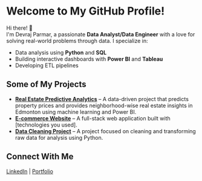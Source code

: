 # Welcome to My GitHub Profile!

Hi there! 👋  
I'm Devraj Parmar, a passionate **Data Analyst/Data Engineer** with a love for solving real-world problems through data. I specialize in:
- Data analysis using **Python** and **SQL**
- Building interactive dashboards with **Power BI** and **Tableau**
- Developing ETL pipelines
## Some of My Projects
- **[Real Estate Predictive Analytics](https://github.com/17devraj/Real-Estate-Market-Insights-with-Predictive-Analytics)** – A data-driven project that predicts property prices and provides neighborhood-wise real estate insights in Edmonton using machine learning and Power BI.
- **[E-commerce Website](https://github.com/17devraj/E-commerce_website)** – A full-stack web application built with [technologies you used].
- **[Data Cleaning Project](link-to-repo)** – A project focused on cleaning and transforming raw data for analysis using Python.

## Connect With Me
[LinkedIn](https://www.linkedin.com/in/devraj-parmar/) | [Portfolio](https://17devraj.github.io/)
